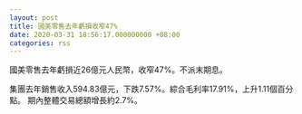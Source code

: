 ```yaml
---
layout: post
title: 國美零售去年虧損收窄47%
date: 2020-03-31 18:56:17.000000000 +08:00
categories: rss
---
```


國美零售去年虧損近26億元人民幣，收窄47%。不派末期息。

集團去年銷售收入594.83億元，下跌7.57%。綜合毛利率17.91%，上升1.11個百分點。 期內整體交易總額增長約2.7%。
